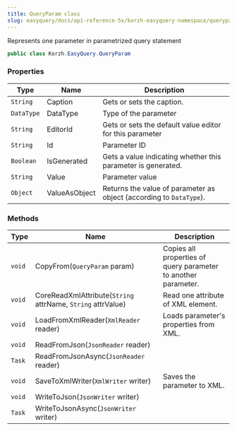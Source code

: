 ```yaml
---
title: QueryParam class
slug: easyquery/docs/api-reference-5x/korzh-easyquery-namespace/queryparam-class
---
```



Represents one parameter in parametrized query statement
```csharp
public class Korzh.EasyQuery.QueryParam

```

### Properties

| Type | Name | Description | 
| --- | --- | --- | 
| `String` | Caption | Gets or sets the caption. | 
| `DataType` | DataType | Type of the parameter | 
| `String` | EditorId | Gets or sets the default value editor for this parameter | 
| `String` | Id | Parameter ID | 
| `Boolean` | IsGenerated | Gets a value indicating whether this parameter is generated. | 
| `String` | Value | Parameter value | 
| `Object` | ValueAsObject | Returns the value of parameter as object (according to `DataType`). | 


### Methods

| Type | Name | Description | 
| --- | --- | --- | 
| `void` | CopyFrom(`QueryParam` param) | Copies all properties of query parameter to another parameter. | 
| `void` | CoreReadXmlAttribute(`String` attrName, `String` attrValue) | Read one attribute of XML element. | 
| `void` | LoadFromXmlReader(`XmlReader` reader) | Loads parameter's properties from XML. | 
| `void` | ReadFromJson(`JsonReader` reader) |  | 
| `Task` | ReadFromJsonAsync(`JsonReader` reader) |  | 
| `void` | SaveToXmlWriter(`XmlWriter` writer) | Saves the parameter to XML. | 
| `void` | WriteToJson(`JsonWriter` writer) |  | 
| `Task` | WriteToJsonAsync(`JsonWriter` writer) |  |